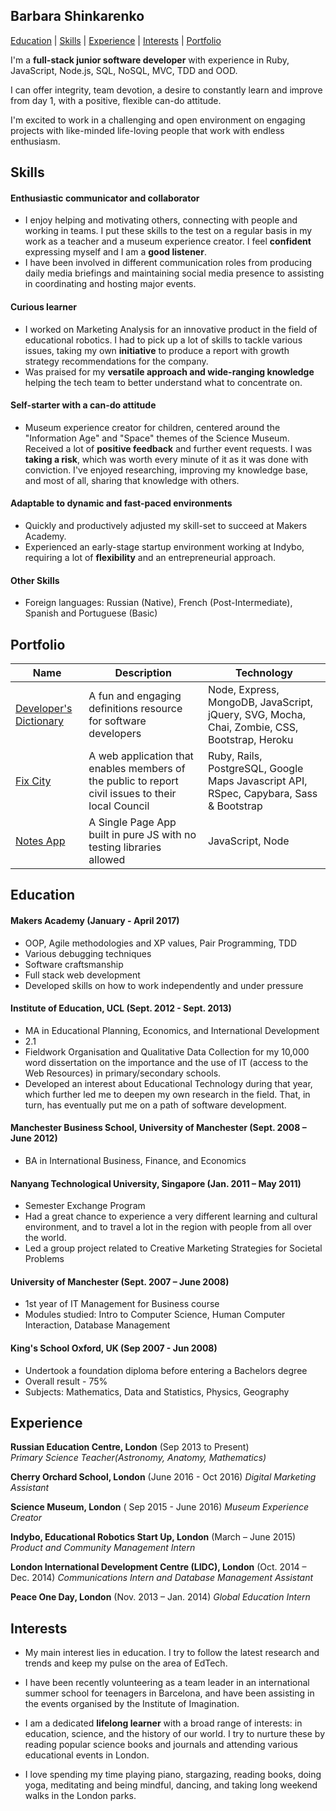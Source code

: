 ## Barbara Shinkarenko

[Education](#education) | [Skills](#skills) | [Experience](#experience) | [Interests](#interests) | [Portfolio](#portfolio)

I'm a **full-stack junior software developer** with experience in Ruby, JavaScript, Node.js, SQL, NoSQL, MVC, TDD and OOD.

I can offer integrity, team devotion, a desire to constantly learn and improve from day 1, with a positive, flexible can-do attitude.

I'm excited to work in a challenging and open environment on engaging projects with like-minded life-loving people that work with endless enthusiasm.

## Skills

#### Enthusiastic communicator and collaborator

- I enjoy helping and motivating others, connecting with people and working in teams. I put these skills to the test on a regular basis in my work as a teacher and a museum experience creator. I feel **confident** expressing myself and I am a **good listener**.
- I have been involved in different communication roles from producing daily media briefings and maintaining social media presence to assisting in coordinating and hosting major events.

#### Curious learner

- I worked on Marketing Analysis for an innovative product in the field of educational robotics. I had to pick up a lot of skills to tackle various issues, taking my own **initiative** to produce a report with growth strategy recommendations for the company.
- Was praised for my **versatile approach and wide-ranging knowledge** helping the tech team to better understand what to concentrate on.

#### Self-starter with a can-do attitude

- Museum experience creator for children, centered around the "Information Age" and "Space" themes of the Science Museum. Received a lot of **positive feedback** and further event requests. I was **taking a risk**, which was worth every minute of it as it was done with conviction.
I've enjoyed researching, improving my knowledge base, and most of all, sharing that knowledge with others.

#### Adaptable to dynamic and fast-paced environments

- Quickly and productively adjusted my skill-set to succeed at Makers Academy.
- Experienced an early-stage startup environment working at Indybo, requiring a lot of **flexibility** and an entrepreneurial approach.

#### Other Skills

- Foreign languages: Russian (Native), French (Post-Intermediate),  Spanish and Portuguese (Basic)

## Portfolio

|Name |Description|Technology|
| ---	| ---	| ---	|
|[Developer's Dictionary](https://github.com/KatHicks/developers-dictionary)|A fun and engaging definitions resource for software developers|Node, Express, MongoDB, JavaScript, jQuery, SVG, Mocha, Chai, Zombie, CSS, Bootstrap, Heroku|
|[Fix City](https://github.com/KatHicks/fix-city)|A web application that enables members of the public to report civil issues to their local Council|Ruby, Rails, PostgreSQL, Google Maps Javascript API, RSpec, Capybara, Sass & Bootstrap|
|[Notes App](https://github.com/rkclark/notes-app-challenge)|A Single Page App built in pure JS with no testing libraries allowed|JavaScript, Node|   	

## Education

#### Makers Academy (January - April 2017)

 - OOP, Agile methodologies and XP values, Pair Programming, TDD
 - Various debugging techniques
 - Software craftsmanship
 - Full stack web development
 - Developed skills on how to work independently and under pressure

#### Institute of Education, UCL (Sept. 2012 - Sept. 2013)

- MA in Educational Planning, Economics, and International Development
- 2.1
- Fieldwork Organisation and Qualitative Data Collection for my 10,000 word dissertation on the importance and the use of IT (access to the Web Resources) in primary/secondary schools.
- Developed an interest about Educational Technology during that year, which further led me to deepen my own research in the field. That, in turn, has eventually put me on a path of software development.


#### Manchester Business School, University of Manchester (Sept. 2008 – June 2012)                                             	       	
- BA in International Business, Finance, and Economics  

#### Nanyang Technological University, Singapore	(Jan. 2011 – May 2011)			 	        

- Semester Exchange Program
- Had a great chance to experience a very different learning and cultural environment, and to travel a lot in the region with people from all over the world.
- Led a group project related to Creative Marketing Strategies for Societal Problems

#### University of Manchester (Sept. 2007 – June 2008)

- 1st year of IT Management for Business course
- Modules studied: Intro to Computer Science, Human Computer Interaction, Database Management

#### King's School Oxford, UK (Sep 2007 - Jun 2008)
- Undertook a foundation diploma before entering a Bachelors degree
- Overall result - 75%
- Subjects: Mathematics, Data and Statistics, Physics, Geography


## Experience

**Russian Education Centre, London** (Sep 2013 to Present)    
*Primary Science Teacher(Astronomy, Anatomy, Mathematics)*  

**Cherry Orchard School, London** (June 2016 - Oct 2016)
*Digital Marketing Assistant*

**Science Museum, London** ( Sep 2015 - June 2016)
*Museum Experience Creator*

**Indybo, Educational Robotics Start Up, London** (March – June 2015)   
*Product and Community Management Intern*

**London International Development Centre (LIDC), London** (Oct. 2014 – Dec. 2014)
*Communications Intern and Database Management Assistant*

**Peace One Day, London** (Nov. 2013 – Jan. 2014)
*Global Education Intern*

## Interests

- My main interest lies in education. I try to follow the latest research and trends and keep my pulse on the area of EdTech.

- I have been recently volunteering as a team leader in an international summer school for teenagers in Barcelona, and have been assisting in the events organised by the Institute of Imagination.

- I am a dedicated **lifelong learner** with a broad range of interests: in education, science, and the history of our world. I try to nurture these by reading popular science books and journals and attending various educational events in London.

-	I love spending my time playing piano, stargazing, reading books, doing yoga, meditating and being mindful, dancing, and taking long weekend walks in the London parks.
